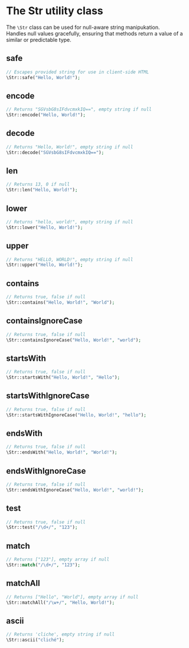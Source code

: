 # The Str utility class

The `\Str` class can be used for null-aware string manipukation.  
Handles null values gracefully, ensuring that methods return a value of a similar or predictable type.
## safe
```php
// Escapes provided string for use in client-side HTML
\Str::safe("Hello, World!");
```

## encode
```php
// Returns "SGVsbG8sIFdvcmxkIQ==", empty string if null
\Str::encode("Hello, World!");
```

## decode
```php
// Returns "Hello, World!", empty string if null
\Str::decode("SGVsbG8sIFdvcmxkIQ==");
```

## len
```php
// Returns 13, 0 if null
\Str::len("Hello, World!");
```

## lower
```php
// Returns "hello, world!", empty string if null
\Str::lower("Hello, World!");
```

## upper
```php
// Returns "HELLO, WORLD!", empty string if null
\Str::upper("Hello, World!");
```

## contains
```php
// Returns true, false if null
\Str::contains("Hello, World!", "World");
```

## containsIgnoreCase
```php
// Returns true, false if null
\Str::containsIgnoreCase("Hello, World!", "world");
```

## startsWith
```php
// Returns true, false if null
\Str::startsWith("Hello, World!", "Hello");
```

## startsWithIgnoreCase
```php
// Returns true, false if null
\Str::startsWithIgnoreCase("Hello, World!", "hello");
```

## endsWith
```php
// Returns true, false if null
\Str::endsWith("Hello, World!", "World!");
```

## endsWithIgnoreCase
```php
// Returns true, false if null
\Str::endsWithIgnoreCase("Hello, World!", "world!");
```

## test
```php
// Returns true, false if null
\Str::test("/\d+/", "123");
```

## match
```php
// Returns ["123"], empty array if null
\Str::match("/\d+/", "123");
```

## matchAll
```php
// Returns ["Hello", "World"], empty array if null
\Str::matchAll("/\w+/", "Hello, World!");
```

## ascii
```php
// Returns 'cliche', empty string if null
\Str::ascii("cliché");
```

